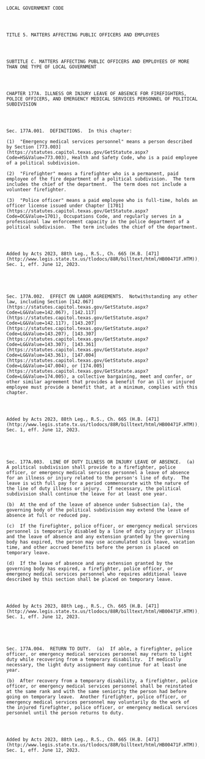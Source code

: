 ﻿
    
    
    	
    					
    
    
    LOCAL GOVERNMENT CODE
    
      
    
    
    TITLE 5. MATTERS AFFECTING PUBLIC OFFICERS AND EMPLOYEES
    
      
    
    
    SUBTITLE C. MATTERS AFFECTING PUBLIC OFFICERS AND EMPLOYEES OF MORE THAN ONE TYPE OF LOCAL GOVERNMENT
    
      
    
    
    CHAPTER 177A. ILLNESS OR INJURY LEAVE OF ABSENCE FOR FIREFIGHTERS, POLICE OFFICERS, AND EMERGENCY MEDICAL SERVICES PERSONNEL OF POLITICAL SUBDIVISION
    
      
    
    
    Sec. 177A.001.  DEFINITIONS.  In this chapter:
    
    (1)  "Emergency medical services personnel" means a person described by Section [773.003](https://statutes.capitol.texas.gov/GetStatute.aspx?Code=HS&Value=773.003), Health and Safety Code, who is a paid employee of a political subdivision.
    
    (2)  "Firefighter" means a firefighter who is a permanent, paid employee of the fire department of a political subdivision.  The term includes the chief of the department.  The term does not include a volunteer firefighter.
    
    (3)  "Police officer" means a paid employee who is full-time, holds an officer license issued under Chapter [1701](https://statutes.capitol.texas.gov/GetStatute.aspx?Code=OC&Value=1701), Occupations Code, and regularly serves in a professional law enforcement capacity in the police department of a political subdivision.  The term includes the chief of the department.
    
    
    
    
    Added by Acts 2023, 88th Leg., R.S., Ch. 665 (H.B. [471](http://www.legis.state.tx.us/tlodocs/88R/billtext/html/HB00471F.HTM)), Sec. 1, eff. June 12, 2023.
    
    
    
    
    
    Sec. 177A.002.  EFFECT ON LABOR AGREEMENTS.  Notwithstanding any other law, including Section [142.067](https://statutes.capitol.texas.gov/GetStatute.aspx?Code=LG&Value=142.067), [142.117](https://statutes.capitol.texas.gov/GetStatute.aspx?Code=LG&Value=142.117), [143.207](https://statutes.capitol.texas.gov/GetStatute.aspx?Code=LG&Value=143.207), [143.307](https://statutes.capitol.texas.gov/GetStatute.aspx?Code=LG&Value=143.307), [143.361](https://statutes.capitol.texas.gov/GetStatute.aspx?Code=LG&Value=143.361), [147.004](https://statutes.capitol.texas.gov/GetStatute.aspx?Code=LG&Value=147.004), or [174.005](https://statutes.capitol.texas.gov/GetStatute.aspx?Code=LG&Value=174.005), a collective bargaining, meet and confer, or other similar agreement that provides a benefit for an ill or injured employee must provide a benefit that, at a minimum, complies with this chapter.
    
    
    
    
    Added by Acts 2023, 88th Leg., R.S., Ch. 665 (H.B. [471](http://www.legis.state.tx.us/tlodocs/88R/billtext/html/HB00471F.HTM)), Sec. 1, eff. June 12, 2023.
    
    
    
    
    
    Sec. 177A.003.  LINE OF DUTY ILLNESS OR INJURY LEAVE OF ABSENCE.  (a)  A political subdivision shall provide to a firefighter, police officer, or emergency medical services personnel a leave of absence for an illness or injury related to the person's line of duty.  The leave is with full pay for a period commensurate with the nature of the line of duty illness or injury.  If necessary, the political subdivision shall continue the leave for at least one year.
    
    (b)  At the end of the leave of absence under Subsection (a), the governing body of the political subdivision may extend the leave of absence at full or reduced pay.
    
    (c)  If the firefighter, police officer, or emergency medical services personnel is temporarily disabled by a line of duty injury or illness and the leave of absence and any extension granted by the governing body has expired, the person may use accumulated sick leave, vacation time, and other accrued benefits before the person is placed on temporary leave.
    
    (d)  If the leave of absence and any extension granted by the governing body has expired, a firefighter, police officer, or emergency medical services personnel who requires additional leave described by this section shall be placed on temporary leave.
    
    
    
    
    Added by Acts 2023, 88th Leg., R.S., Ch. 665 (H.B. [471](http://www.legis.state.tx.us/tlodocs/88R/billtext/html/HB00471F.HTM)), Sec. 1, eff. June 12, 2023.
    
    
    
    
    
    Sec. 177A.004.  RETURN TO DUTY.  (a)  If able, a firefighter, police officer, or emergency medical services personnel may return to light duty while recovering from a temporary disability.  If medically necessary, the light duty assignment may continue for at least one year.
    
    (b)  After recovery from a temporary disability, a firefighter, police officer, or emergency medical services personnel shall be reinstated at the same rank and with the same seniority the person had before going on temporary leave.  Another firefighter, police officer, or emergency medical services personnel may voluntarily do the work of the injured firefighter, police officer, or emergency medical services personnel until the person returns to duty.
    
    
    
    
    Added by Acts 2023, 88th Leg., R.S., Ch. 665 (H.B. [471](http://www.legis.state.tx.us/tlodocs/88R/billtext/html/HB00471F.HTM)), Sec. 1, eff. June 12, 2023.
    
    
    
    
    				

